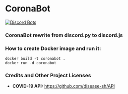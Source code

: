 # CoronaBot
[![Discord Bots](https://top.gg/api/widget/status/692525015668621321.svg)](https://top.gg/bot/692525015668621321)

### CoronaBot rewrite from discord.py to discord.js

### How to create Docker image and run it:

```
docker build -t coronabot .
docker run -d coronabot
```

### Credits and Other Project Licenses

- **COVID-19 API:** https://github.com/disease-sh/API
